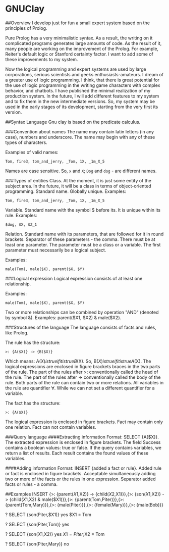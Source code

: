 # GNUClay
##Overview
I develop just for fun a small expert system based on the principles of Prolog.

Pure Prolog has a very minimalistic syntax.
As a result, the writing on it complicated programs generates large amounts of code.
As the result of it, many people are working on the improvement of the Prolog.
For example, Reiter's default logic or Stanford certainty factor.
I want to add some of these improvements to my system.

Now the logical programming and expert systems are used by large corporations, serious scientists and geeks enthusiasts-amateurs.
I dream of a greater use of logic programming.
I think, that there is great potential for the use of logic programming in the writing game characters with complex behavior, and chatbots.
I have published the minimal realization of my production system.
In the future, I will add different features to my system and to fix them in the new intermediate versions.
So, my system may be used in the early stages of its development, starting from the very first its version.

##Syntax
Language Gnu clay is based on the predicate calculus.

###Convention about names
The name may contain latin letters (in any case), numbers and underscore.
The name may begin with any of these types of characters.

Examples of valid names:

`Tom, fire3, tom_and_jerry, _Tom, 1X, _1m_X_5`

Names are case sensitive.
So, `x` and `X`; `Dog` and `dog` - are different names.

###Types of entities
Class. At the moment, it is just some entity of the subject area.
In the future, it will be a class in terms of object-oriented programming.
Standard name. Globally unique.
Examples: 

`Tom, fire3, tom_and_jerry, _Tom, 1X, _1m_X_5`

Variable. Standard name with the symbol $ before its. It is unique within its rule.
Examples: 

`$dog, $X, $Z_1`

Relation. Standard name with its parameters, that are followed for it in round brackets.
Separator of these parameters - the comma.
There must be at least one parameter.
The parameter must be a class or a variable.
The first parameter must necessarily be a logical subject.

Examples: 

`male(Tom), male($X), parent($X, $Y)`


###Logical expression
Logical expression consists of at least one relationship.

Examples: 

`male(Tom), male($X), parent($X, $Y)`

Two or more relationships can be combined by operation "AND" (denoted by symbol &).
Examples: parent($X1, $X2) & male($X2).

###Structures of the language
The language consists of facts and rules, like Prolog.

The rule has the structure:

`>: {A($X)} -> {B($X)}`

Which means: A($X) is true if it is true B($X).
So, B($X) is true if it is true A($X).
The logical expressions are enclosed in figure brackets braces in the two parts of the rule.
The part of the rules after >: conventionally called the head of the rule.
The part of the rules after -> conventionally called the body of the rule.
Both parts of the rule can contain two or more relations.
All variables in the rule are quantifier ∀.
While we can not set a different quantifier for a variable.

The fact has the structure:

`>: {A($X)}`

The logical expression is enclosed in figure brackets.
Fact may contain only one relation.
Fact can not contain variables.

###Query language
####Extracting information
Format: SELECT {A($X)}.
The extracted expression is enclosed in figure brackets.
The field Success contains a boolean values: true or false.
If the query contains variables, we return a list of results.
Each result contains the found values of these variables.

####Adding information
Format: INSERT {added a fact or rule}.
Added rule or fact is enclosed in figure brackets.
Acceptable simultaneously adding two or more of the facts or the rules in one expression.
Separator added facts or rules - a comma.

##Examples
INSERT {>: {parent($X1,$X2)} -> {child($X2,$X1)}},{>: {son($X1,$X2)} -> {child($X1,$X2) & male($X1)}},{>: {parent(Tom,Piter)}},{>: {parent(Tom,Mary)}},{>: {male(Piter)}},{>: {female(Mary)}},{>: {male(Bob)}}

? SELECT {son(Piter,$X1)}
yes
$X1 = Tom

? SELECT {son(Piter,Tom)}
yes

? SELECT {son($X1,$X2)}
yes
$X1 = Piter;$X2 = Tom

? SELECT {son(Piter,Mary)}
no
